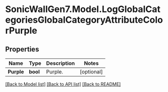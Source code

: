 # SonicWallGen7.Model.LogGlobalCategoriesGlobalCategoryAttributeColorPurple

## Properties

Name | Type | Description | Notes
------------ | ------------- | ------------- | -------------
**Purple** | **bool** | Purple. | [optional] 

[[Back to Model list]](../README.md#documentation-for-models) [[Back to API list]](../README.md#documentation-for-api-endpoints) [[Back to README]](../README.md)

